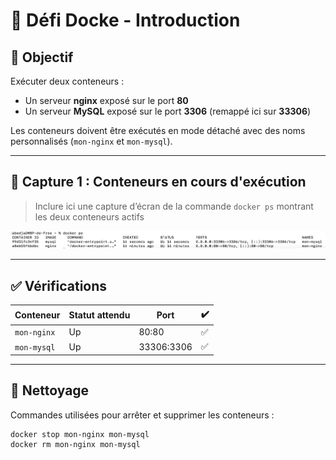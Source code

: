 # 🐳 Défi Docke - Introduction

## 💪 Objectif

Exécuter deux conteneurs :
- Un serveur **nginx** exposé sur le port **80**
- Un serveur **MySQL** exposé sur le port **3306** (remappé ici sur **33306**)

Les conteneurs doivent être exécutés en mode détaché avec des noms personnalisés (`mon-nginx` et `mon-mysql`).

---

## 📸 Capture 1 : Conteneurs en cours d'exécution

> Inclure ici une capture d’écran de la commande `docker ps` montrant les deux conteneurs actifs

![docker ps](images/docker1.png)

---

## ✅ Vérifications

| Conteneur     | Statut attendu | Port              | ✔️ |
|---------------|----------------|-------------------|----|
| `mon-nginx`   | Up             | 80:80             | ✅ |
| `mon-mysql`   | Up             | 33306:3306        | ✅ |

---

## 🧹 Nettoyage

Commandes utilisées pour arrêter et supprimer les conteneurs :

```bash
docker stop mon-nginx mon-mysql
docker rm mon-nginx mon-mysql
```
